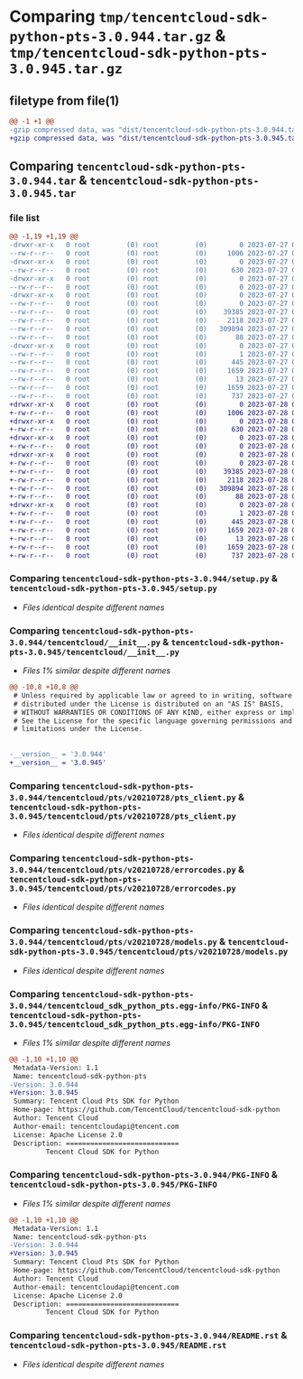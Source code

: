 # Comparing `tmp/tencentcloud-sdk-python-pts-3.0.944.tar.gz` & `tmp/tencentcloud-sdk-python-pts-3.0.945.tar.gz`

## filetype from file(1)

```diff
@@ -1 +1 @@
-gzip compressed data, was "dist/tencentcloud-sdk-python-pts-3.0.944.tar", last modified: Thu Jul 27 02:21:08 2023, max compression
+gzip compressed data, was "dist/tencentcloud-sdk-python-pts-3.0.945.tar", last modified: Fri Jul 28 00:33:33 2023, max compression
```

## Comparing `tencentcloud-sdk-python-pts-3.0.944.tar` & `tencentcloud-sdk-python-pts-3.0.945.tar`

### file list

```diff
@@ -1,19 +1,19 @@
-drwxr-xr-x   0 root         (0) root         (0)        0 2023-07-27 02:21:08.000000 tencentcloud-sdk-python-pts-3.0.944/
--rw-r--r--   0 root         (0) root         (0)     1006 2023-07-27 02:21:08.000000 tencentcloud-sdk-python-pts-3.0.944/setup.py
-drwxr-xr-x   0 root         (0) root         (0)        0 2023-07-27 02:21:08.000000 tencentcloud-sdk-python-pts-3.0.944/tencentcloud/
--rw-r--r--   0 root         (0) root         (0)      630 2023-07-27 02:21:08.000000 tencentcloud-sdk-python-pts-3.0.944/tencentcloud/__init__.py
-drwxr-xr-x   0 root         (0) root         (0)        0 2023-07-27 02:21:08.000000 tencentcloud-sdk-python-pts-3.0.944/tencentcloud/pts/
--rw-r--r--   0 root         (0) root         (0)        0 2023-07-27 02:21:08.000000 tencentcloud-sdk-python-pts-3.0.944/tencentcloud/pts/__init__.py
-drwxr-xr-x   0 root         (0) root         (0)        0 2023-07-27 02:21:08.000000 tencentcloud-sdk-python-pts-3.0.944/tencentcloud/pts/v20210728/
--rw-r--r--   0 root         (0) root         (0)        0 2023-07-27 02:21:08.000000 tencentcloud-sdk-python-pts-3.0.944/tencentcloud/pts/v20210728/__init__.py
--rw-r--r--   0 root         (0) root         (0)    39385 2023-07-27 02:21:08.000000 tencentcloud-sdk-python-pts-3.0.944/tencentcloud/pts/v20210728/pts_client.py
--rw-r--r--   0 root         (0) root         (0)     2118 2023-07-27 02:21:08.000000 tencentcloud-sdk-python-pts-3.0.944/tencentcloud/pts/v20210728/errorcodes.py
--rw-r--r--   0 root         (0) root         (0)   309894 2023-07-27 02:21:08.000000 tencentcloud-sdk-python-pts-3.0.944/tencentcloud/pts/v20210728/models.py
--rw-r--r--   0 root         (0) root         (0)       88 2023-07-27 02:21:08.000000 tencentcloud-sdk-python-pts-3.0.944/setup.cfg
-drwxr-xr-x   0 root         (0) root         (0)        0 2023-07-27 02:21:08.000000 tencentcloud-sdk-python-pts-3.0.944/tencentcloud_sdk_python_pts.egg-info/
--rw-r--r--   0 root         (0) root         (0)        1 2023-07-27 02:21:08.000000 tencentcloud-sdk-python-pts-3.0.944/tencentcloud_sdk_python_pts.egg-info/dependency_links.txt
--rw-r--r--   0 root         (0) root         (0)      445 2023-07-27 02:21:08.000000 tencentcloud-sdk-python-pts-3.0.944/tencentcloud_sdk_python_pts.egg-info/SOURCES.txt
--rw-r--r--   0 root         (0) root         (0)     1659 2023-07-27 02:21:08.000000 tencentcloud-sdk-python-pts-3.0.944/tencentcloud_sdk_python_pts.egg-info/PKG-INFO
--rw-r--r--   0 root         (0) root         (0)       13 2023-07-27 02:21:08.000000 tencentcloud-sdk-python-pts-3.0.944/tencentcloud_sdk_python_pts.egg-info/top_level.txt
--rw-r--r--   0 root         (0) root         (0)     1659 2023-07-27 02:21:08.000000 tencentcloud-sdk-python-pts-3.0.944/PKG-INFO
--rw-r--r--   0 root         (0) root         (0)      737 2023-07-27 02:21:08.000000 tencentcloud-sdk-python-pts-3.0.944/README.rst
+drwxr-xr-x   0 root         (0) root         (0)        0 2023-07-28 00:33:33.000000 tencentcloud-sdk-python-pts-3.0.945/
+-rw-r--r--   0 root         (0) root         (0)     1006 2023-07-28 00:33:33.000000 tencentcloud-sdk-python-pts-3.0.945/setup.py
+drwxr-xr-x   0 root         (0) root         (0)        0 2023-07-28 00:33:33.000000 tencentcloud-sdk-python-pts-3.0.945/tencentcloud/
+-rw-r--r--   0 root         (0) root         (0)      630 2023-07-28 00:33:33.000000 tencentcloud-sdk-python-pts-3.0.945/tencentcloud/__init__.py
+drwxr-xr-x   0 root         (0) root         (0)        0 2023-07-28 00:33:33.000000 tencentcloud-sdk-python-pts-3.0.945/tencentcloud/pts/
+-rw-r--r--   0 root         (0) root         (0)        0 2023-07-28 00:33:33.000000 tencentcloud-sdk-python-pts-3.0.945/tencentcloud/pts/__init__.py
+drwxr-xr-x   0 root         (0) root         (0)        0 2023-07-28 00:33:33.000000 tencentcloud-sdk-python-pts-3.0.945/tencentcloud/pts/v20210728/
+-rw-r--r--   0 root         (0) root         (0)        0 2023-07-28 00:33:33.000000 tencentcloud-sdk-python-pts-3.0.945/tencentcloud/pts/v20210728/__init__.py
+-rw-r--r--   0 root         (0) root         (0)    39385 2023-07-28 00:33:33.000000 tencentcloud-sdk-python-pts-3.0.945/tencentcloud/pts/v20210728/pts_client.py
+-rw-r--r--   0 root         (0) root         (0)     2118 2023-07-28 00:33:33.000000 tencentcloud-sdk-python-pts-3.0.945/tencentcloud/pts/v20210728/errorcodes.py
+-rw-r--r--   0 root         (0) root         (0)   309894 2023-07-28 00:33:33.000000 tencentcloud-sdk-python-pts-3.0.945/tencentcloud/pts/v20210728/models.py
+-rw-r--r--   0 root         (0) root         (0)       88 2023-07-28 00:33:33.000000 tencentcloud-sdk-python-pts-3.0.945/setup.cfg
+drwxr-xr-x   0 root         (0) root         (0)        0 2023-07-28 00:33:33.000000 tencentcloud-sdk-python-pts-3.0.945/tencentcloud_sdk_python_pts.egg-info/
+-rw-r--r--   0 root         (0) root         (0)        1 2023-07-28 00:33:33.000000 tencentcloud-sdk-python-pts-3.0.945/tencentcloud_sdk_python_pts.egg-info/dependency_links.txt
+-rw-r--r--   0 root         (0) root         (0)      445 2023-07-28 00:33:33.000000 tencentcloud-sdk-python-pts-3.0.945/tencentcloud_sdk_python_pts.egg-info/SOURCES.txt
+-rw-r--r--   0 root         (0) root         (0)     1659 2023-07-28 00:33:33.000000 tencentcloud-sdk-python-pts-3.0.945/tencentcloud_sdk_python_pts.egg-info/PKG-INFO
+-rw-r--r--   0 root         (0) root         (0)       13 2023-07-28 00:33:33.000000 tencentcloud-sdk-python-pts-3.0.945/tencentcloud_sdk_python_pts.egg-info/top_level.txt
+-rw-r--r--   0 root         (0) root         (0)     1659 2023-07-28 00:33:33.000000 tencentcloud-sdk-python-pts-3.0.945/PKG-INFO
+-rw-r--r--   0 root         (0) root         (0)      737 2023-07-28 00:33:33.000000 tencentcloud-sdk-python-pts-3.0.945/README.rst
```

### Comparing `tencentcloud-sdk-python-pts-3.0.944/setup.py` & `tencentcloud-sdk-python-pts-3.0.945/setup.py`

 * *Files identical despite different names*

### Comparing `tencentcloud-sdk-python-pts-3.0.944/tencentcloud/__init__.py` & `tencentcloud-sdk-python-pts-3.0.945/tencentcloud/__init__.py`

 * *Files 1% similar despite different names*

```diff
@@ -10,8 +10,8 @@
 # Unless required by applicable law or agreed to in writing, software
 # distributed under the License is distributed on an "AS IS" BASIS,
 # WITHOUT WARRANTIES OR CONDITIONS OF ANY KIND, either express or implied.
 # See the License for the specific language governing permissions and
 # limitations under the License.
 
 
-__version__ = '3.0.944'
+__version__ = '3.0.945'
```

### Comparing `tencentcloud-sdk-python-pts-3.0.944/tencentcloud/pts/v20210728/pts_client.py` & `tencentcloud-sdk-python-pts-3.0.945/tencentcloud/pts/v20210728/pts_client.py`

 * *Files identical despite different names*

### Comparing `tencentcloud-sdk-python-pts-3.0.944/tencentcloud/pts/v20210728/errorcodes.py` & `tencentcloud-sdk-python-pts-3.0.945/tencentcloud/pts/v20210728/errorcodes.py`

 * *Files identical despite different names*

### Comparing `tencentcloud-sdk-python-pts-3.0.944/tencentcloud/pts/v20210728/models.py` & `tencentcloud-sdk-python-pts-3.0.945/tencentcloud/pts/v20210728/models.py`

 * *Files identical despite different names*

### Comparing `tencentcloud-sdk-python-pts-3.0.944/tencentcloud_sdk_python_pts.egg-info/PKG-INFO` & `tencentcloud-sdk-python-pts-3.0.945/tencentcloud_sdk_python_pts.egg-info/PKG-INFO`

 * *Files 1% similar despite different names*

```diff
@@ -1,10 +1,10 @@
 Metadata-Version: 1.1
 Name: tencentcloud-sdk-python-pts
-Version: 3.0.944
+Version: 3.0.945
 Summary: Tencent Cloud Pts SDK for Python
 Home-page: https://github.com/TencentCloud/tencentcloud-sdk-python
 Author: Tencent Cloud
 Author-email: tencentcloudapi@tencent.com
 License: Apache License 2.0
 Description: ============================
         Tencent Cloud SDK for Python
```

### Comparing `tencentcloud-sdk-python-pts-3.0.944/PKG-INFO` & `tencentcloud-sdk-python-pts-3.0.945/PKG-INFO`

 * *Files 1% similar despite different names*

```diff
@@ -1,10 +1,10 @@
 Metadata-Version: 1.1
 Name: tencentcloud-sdk-python-pts
-Version: 3.0.944
+Version: 3.0.945
 Summary: Tencent Cloud Pts SDK for Python
 Home-page: https://github.com/TencentCloud/tencentcloud-sdk-python
 Author: Tencent Cloud
 Author-email: tencentcloudapi@tencent.com
 License: Apache License 2.0
 Description: ============================
         Tencent Cloud SDK for Python
```

### Comparing `tencentcloud-sdk-python-pts-3.0.944/README.rst` & `tencentcloud-sdk-python-pts-3.0.945/README.rst`

 * *Files identical despite different names*

